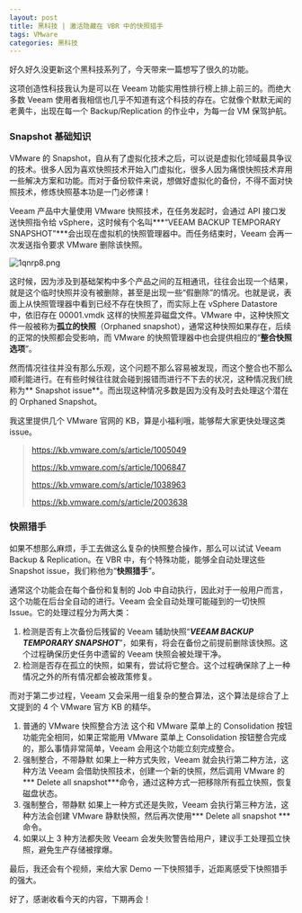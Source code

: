 ```yaml
---
layout: post
title: 黑科技 | 激活隐藏在 VBR 中的快照猎手
tags: VMware
categories: 黑科技
---
```


好久好久没更新这个黑科技系列了，今天带来一篇想写了很久的功能。

这项创造性科技我认为是可以在 Veeam 功能实用性排行榜上排上前三的。而绝大多数 Veeam 使用者我相信也几乎不知道有这个科技的存在。它就像个默默无闻的老黄牛，出现在每一个 Backup/Replication 的作业中，为每一台 VM 保驾护航。

### Snapshot 基础知识

VMware 的 Snapshot，自从有了虚拟化技术之后，可以说是虚拟化领域最具争议的技术。很多人因为喜欢快照技术开始入门虚拟化，很多人因为痛恨快照技术弃用一些解决方案和功能。而对于备份软件来说，想做好虚拟化的备份，不得不面对快照技术，修炼快照基本功是一门必修课！

Veeam 产品中大量使用 VMware 快照技术，在任务发起时，会通过 API 接口发送快照指令给 vSphere，这时候有个名叫***“VEEAM BACKUP TEMPORARY SNAPSHOT”***会出现在虚拟机的快照管理器中。而任务结束时，Veeam 会再一次发送指令要求 VMware 删除该快照。

![1qnrp8.png](https://s2.ax1x.com/2020/02/13/1qnrp8.png)

这时候，因为涉及到基础架构中多个产品之间的互相通讯，往往会出现一个结果，就是这个临时快照并没有被删除，甚至是出现一些“假删除”的情况。也就是说，表面上从快照管理器中看到已经不存在快照了，而实际上在 vSphere Datastore 中，依旧存在 00001.vmdk 这样的快照差异磁盘文件。VMware 中，这种快照文件一般被称为**孤立的快照**（Orphaned snapshot），通常这种快照如果存在，后续的正常的快照都会受影响，而 VMware 的快照管理器中也会提供相应的“**整合快照选项**”。

然而情况往往并没有那么乐观，这个问题不那么容易被发现，而这个整合也不那么顺利能进行。在有些时候往往就会碰到报错而进行不下去的状况，这种情况我们统称为** Snapshot issue**。而出现这种情况多数是因为没有及时去处理这个潜在的 Orphaned Snapshot。

我这里提供几个 VMware 官网的 KB，算是小福利哦，能够帮大家更快处理这类 issue。

> https://kb.vmware.com/s/article/1005049
>
> https://kb.vmware.com/s/article/1006847
>
> https://kb.vmware.com/s/article/1038963
>
> https://kb.vmware.com/s/article/2003638
>

### 快照猎手    

如果不想那么麻烦，手工去做这么复杂的快照整合操作，那么可以试试 Veeam Backup & Replication。在 VBR 中，有个特殊功能，能够全自动处理这些 Snapshot issue，我们称他为“**快照猎手**”。

通常这个功能会在每个备份和复制的 Job 中自动执行，因此对于一般用户而言，这个功能在后台全自动的进行。Veeam 会全自动处理可能碰到的一切快照 Issue。它的处理过程分为两大类：

1. 检测是否有上次备份后残留的 Veeam 辅助快照“***VEEAM BACKUP TEMPORARY SNAPSHOT***”，如果有，将会在备份之前提前删除该快照。这个过程确保历史任务中遗留的 Veeam 快照会被处理干净。
2. 检测是否存在孤立的快照，如果有，尝试将它整合。这个过程确保除了上一种情况之外的所有情况都会被政策修复。

而对于第二步过程，Veeam 又会采用一组复杂的整合算法，这个算法是综合了上文提到的 4 个 VMware 官方 KB 的精华。

1. 普通的 VMware 快照整合方法
   这个和 VMware 菜单上的 Consolidation 按钮功能完全相同，如果正常能用 VMware 菜单上 Consolidation 按钮整合完成的，那么事情非常简单，Veeam 会用这个功能立刻完成整合。
2. 强制整合，不带静默
   如果上一种方式失败，Veeam 就会执行第二种方法，这种方法 Veeam 会借助快照技术，创建一个新的快照，然后调用 VMware 的*** Delete all snapshot\***命令，通过这种方式一把移除所有孤立快照，恢复磁盘状态。
3. 强制整合，带静默
   如果上一种方式还是失败，Veeam 会执行第三种方法，这种方法会创建 VMware 静默快照，然后再次使用*** Delete all snapshot ***命令。
4. 如果以上 3 种方法都失败
   Veeam 会发失败警告给用户，建议手工处理孤立快照，避免生产存储被撑爆。

最后，我还会有个视频，来给大家 Demo 一下快照猎手，近距离感受下快照猎手的强大。

好了，感谢收看今天的内容，下期再会！